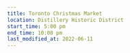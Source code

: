 ```yaml
---
title: Toronto Christmas Market
location: Distillery Historic District
start_time: 5:00 pm
end_time: 10:00 pm
last_modified_at: 2022-06-11
---
```

